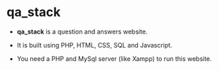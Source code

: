 # qa_stack

 - **qa_stack** is a question and answers website.

 - It is built using PHP, HTML, CSS, SQL and Javascript.
 
 - You need a PHP and MySql server (like Xampp) to run this website.

